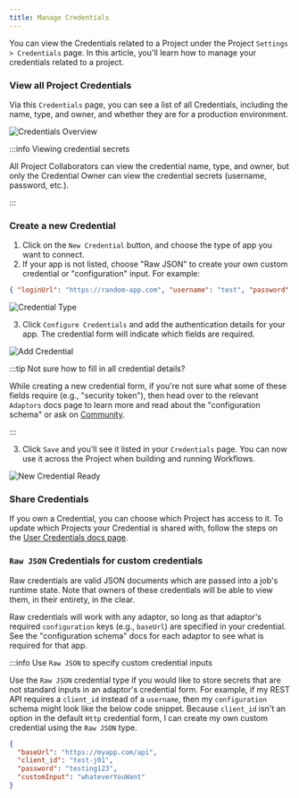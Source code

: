 ```yaml
---
title: Manage Credentials
---
```


You can view the Credentials related to a Project under the Project
`Settings > Credentials` page. In this article, you'll learn how to manage your
credentials related to a project.

### View all Project Credentials

Via this `Credentials` page, you can see a list of all Credentials, including
the name, type, and owner, and whether they are for a production environment.

![Credentials Overview](/img/lightning_credentials_overview.png)

:::info Viewing credential secrets

All Project Collaborators can view the credential name, type, and owner, but
only the Credential Owner can view the credential secrets (username, password,
etc.).

:::

### Create a new Credential

1. Click on the `New Credential` button, and choose the type of app you want to
   connect.
2. If your app is not listed, choose "Raw JSON" to create your own custom
   credential or "configuration" input. For example:

```json
{ "loginUrl": "https://random-app.com", "username": "test", "password": "pwd" }
```

![Credential Type](/img/lightning_choose_cred_type.png)

3. Click `Configure Credentials` and add the authentication details for your
   app. The credential form will indicate which fields are required.

![Add Credential](/img/lightning_add_cred.png)

:::tip Not sure how to fill in all credential details?

While creating a new credential form, if you're not sure what some of these
fields require (e.g., "security token"), then head over to the relevant
`Adaptors` docs page to learn more and read about the "configuration schema" or
ask on [Community](https://community.openfn.org).

:::

3. Click `Save` and you'll see it listed in your `Credentials` page. You can now
   use it across the Project when building and running Workflows.

![New Credential Ready](/img/lightning_new_cred_ready.png)

### Share Credentials

If you own a Credential, you can choose which Project has access to it. To
update which Projects your Credential is shared with, follow the steps on the
[User Credentials docs page](/documentation/user-credentials).

### `Raw JSON` Credentials for custom credentials

Raw credentials are valid JSON documents which are passed into a job's runtime
state. Note that owners of these credentials will be able to view them, in their
entirety, in the clear.

Raw credentials will work with any adaptor, so long as that adaptor's required `configuration` keys (e.g., `baseUrl`) are specified in your credential. See the "configuration schema" docs for each adaptor to see what is required for that app. 

:::info Use `Raw JSON` to specify custom credential inputs

Use the `Raw JSON` credential type if you would like to store secrets that
are not standard inputs in an adaptor's credential form. For example, if my REST
API requires a `client_id` instead of a `username`, then my `configuration`
schema might look like the below code snippet. Because `client_id` isn't an
option in the default `Http` credential form, I can create my own custom credential
using the `Raw JSON` type.

```json
{
  "baseUrl": "https://myapp.com/api",
  "client_id": "test-j01",
  "password": "testing123",
  "customInput": "whateverYouWant"
}
```
